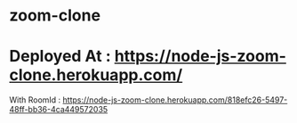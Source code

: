 # zoom-clone

# Deployed At : https://node-js-zoom-clone.herokuapp.com/

  With RoomId : https://node-js-zoom-clone.herokuapp.com/818efc26-5497-48ff-bb36-4ca449572035
